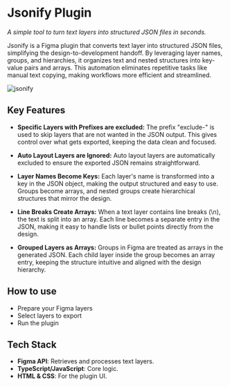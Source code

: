 # Jsonify Plugin

_A simple tool to turn text layers into structured JSON files in seconds._

Jsonify is a Figma plugin that converts text layer into structured JSON files, simplifying the design-to-development handoff. By leveraging layer names, groups, and hierarchies, it organizes text and nested structures into key-value pairs and arrays. This automation eliminates repetitive tasks like manual text copying, making workflows more efficient and streamlined.

![jsonify](https://github.com/user-attachments/assets/016e086b-348b-4af4-80fe-2efd2adb6028)

## Key Features

- **Specific Layers with Prefixes are excluded:**
The prefix "exclude-" is used to skip layers that are not wanted in the JSON output. This gives control over what gets exported, keeping the data clean and focused.

- **Auto Layout Layers are Ignored:**
Auto layout layers are automatically excluded to ensure the exported JSON remains straightforward.

- **Layer Names Become Keys:**
Each layer's name is transformed into a key in the JSON object, making the output structured and easy to use. Groups become arrays, and nested groups create hierarchical structures that mirror the design.

- **Line Breaks Create Arrays:**
When a text layer contains line breaks (\n), the text is split into an array. Each line becomes a separate entry in the JSON, making it easy to handle lists or bullet points directly from the design.

- **Grouped Layers as Arrays:**
Groups in Figma are treated as arrays in the generated JSON. Each child layer inside the group becomes an array entry, keeping the structure intuitive and aligned with the design hierarchy. 

## How to use

- Prepare your Figma layers
- Select layers to export
- Run the plugin

## Tech Stack
- **Figma API**: Retrieves and processes text layers.
- **TypeScript/JavaScript**: Core logic.
- **HTML & CSS**: For the plugin UI.
  
